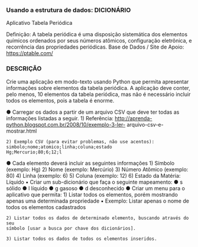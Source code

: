 ### Usando a estrutura de dados: DICIONÁRIO

Aplicativo Tabela Periódica

Definição: A tabela periódica é uma disposição sistemática dos elementos químicos ordenados
por seus números atômicos, configuração eletrônica, e recorrência das propriedades periódicas.
Base de Dados / Site de Apoio: https://ptable.com/

### DESCRIÇÃO

Crie uma aplicação em modo-texto usando Python que permita apresentar
informações sobre elementos da tabela periódica.
A aplicação deve conter, pelo menos, 10 elementos da tabela periódica, mas não é
necessário incluir todos os elementos, pois a tabela é enorme.

● Carregar os dados a partir de um arquivo CSV que deve ter todas as informações
listadas a seguir.
    1) Referência: http://aprenda-python.blogspot.com.br/2008/10/exemplo-3-ler-
    arquivo-csv-e-mostrar.html

    2) Exemplo CSV (para evitar problemas, não use acentos):
    simbolo;nome;atomico;linha;coluna;estado
    Hg;Mercurio;80;6;12;l

● Cada elemento deverá incluir as seguintes informações
    1) Símbolo (exemplo: Hg)
    2) Nome (exemplo: Mercúrio)
    3) Número Atômico (exemplo: 80)
    4) Linha (exemplo: 6)
    5) Coluna (exemplo: 12)
    6) Estado da Matéria: Líquido
        ▪ Criar um sub-dicionário que faça o seguinte mapeamento:
            ● s sólido
            ● l líquido
            ● g gasoso
            ● d desconhecido
● Criar um menu para o aplicativo que permita:
    1) Listar todos os elementos, porém mostrando apenas uma determinada
    propriedade
        ▪ Exemplo: Listar apenas o nome de todos os elementos cadastrados
    
    2) Listar todos os dados de determinado elemento, buscando através do seu
    símbolo [usar a busca por chave dos dicionários].
    
    3) Listar todos os dados de todos os elementos inseridos.